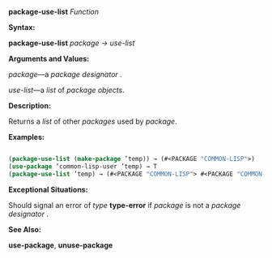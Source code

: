 **package-use-list** *Function* 



**Syntax:** 



**package-use-list** *package → use-list* 



**Arguments and Values:** 



*package*—a *package designator* . 



*use-list*—a *list* of *package objects*. 







 



 



**Description:** 



Returns a *list* of other *packages* used by *package*. 



**Examples:**
```lisp

(package-use-list (make-package ’temp)) → (#<PACKAGE "COMMON-LISP">) 
(use-package ’common-lisp-user ’temp) → T 
(package-use-list ’temp) → (#<PACKAGE "COMMON-LISP"> #<PACKAGE "COMMON-LISP-USER">) 

```
**Exceptional Situations:** 



Should signal an error of *type* **type-error** if *package* is not a *package designator* . 



**See Also:** 



**use-package**, **unuse-package** 



